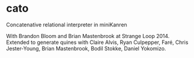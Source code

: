 cato
====

Concatenative relational interpreter in miniKanren

With Brandon Bloom and Brian Mastenbrook at Strange Loop 2014.  Extended to generate quines with Claire Alvis, Ryan Culpepper, Faré, Chris Jester-Young, Brian Mastenbrook, Bodil Stokke, Daniel Yokomizo.